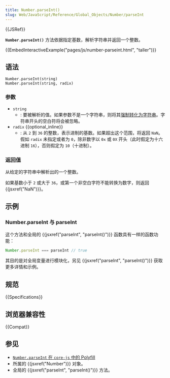 ```yaml
---
title: Number.parseInt()
slug: Web/JavaScript/Reference/Global_Objects/Number/parseInt
---
```


{{JSRef}}

**`Number.parseInt()`** 方法依据指定基数，解析字符串并返回一个整数。

{{EmbedInteractiveExample("pages/js/number-parseint.html", "taller")}}

## 语法

```js-nolint
Number.parseInt(string)
Number.parseInt(string, radix)
```

### 参数

- `string`
  - : 要被解析的值。如果参数不是一个字符串，则将其[强制转化为字符串](/zh-CN/docs/Web/JavaScript/Reference/Global_Objects/String#字符串强制转换)。字符串开头的空白符将会被忽略。
- `radix` {{optional_inline}}
  - : 从 `2` 到 `36` 的整数，表示进制的基数。如果超出这个范围，将返回 `NaN`。假如 `radix` 未指定或者为 `0`，除非数字以 `0x` 或 `0X` 开头（此时假定为十六进制 `16`），否则假定为 `10`（十进制）。

### 返回值

从给定的字符串中解析出的一个整数。

如果基数小于 `2` 或大于 `36`，或第一个非空白字符不能转换为数字，则返回 {{jsxref("NaN")}}。

## 示例

### Number.parseInt 与 parseInt

这个方法和全局的 {{jsxref("parseInt", "parseInt()")}} 函数具有一样的函数功能：

```js
Number.parseInt === parseInt // true
```

其目的是对全局变量进行模块化，另见 {{jsxref("parseInt", "parseInt()")}} 获取更多详情和示例。

## 规范

{{Specifications}}

## 浏览器兼容性

{{Compat}}

## 参见

- [`Number.parseInt` 在 `core-js` 中的 Polyfill](https://github.com/zloirock/core-js#ecmascript-number)
- 所属的 {{jsxref("Number")}} 对象。
- 全局的 {{jsxref("parseInt", "parseInt()")}} 方法。
